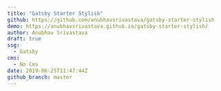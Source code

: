 ```yaml
---
title: "Gatsby Starter Stylish"
github: https://github.com/anubhavsrivastava/gatsby-starter-stylish
demo: https://anubhavsrivastava.github.io/gatsby-starter-stylish/
author: Anubhav Srivastava
draft: true
ssg:
  - Gatsby
cms:
  - No Cms
date: 2019-06-25T11:47:44Z
github_branch: master
---
```

